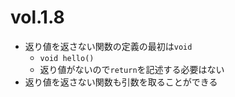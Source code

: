 # vol.1.8

- 返り値を返さない関数の定義の最初は`void`
  - `void hello()`
  - 返り値がないので`return`を記述する必要はない
- 返り値を返さない関数も引数を取ることができる